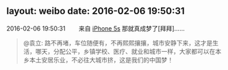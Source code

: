 layout: weibo
date: 2016-02-06 19:50:31
---
<meta name="referrer" content="no-referrer" />

2016-02-06 19:50:31  &nbsp;&nbsp;&nbsp;&nbsp;&nbsp;&nbsp; 来自 <a href="sinaweibo://customweibosource" rel="nofollow">iPhone 5s</a>
那就真成梦了[拜拜]……
>  @袁立: 路不再堵，车位随便有，不再熙熙攘攘，城市安静下来，这才是生活，哪天，分配公平，乡镇学校、医疗、就业和城市一样，大家都可以在本乡本土安居乐业，不必往大城市挤，这是我们的中国梦！ ​​​
